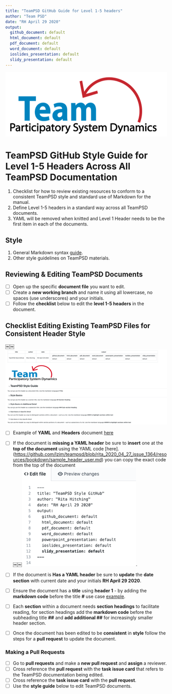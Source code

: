 ```yaml
---
title: "TeamPSD GitHub Guide for Level 1-5 headers"
author: "Team PSD"
date: "RH April 29 2020"
output: 
  github_document: default
  html_document: default
  pdf_document: default
  word_document: default
  ioslides_presentation: default
  slidy_presentation: default
---
```


<img src = "https://github.com/lzim/teampsd/blob/teampsd_style/teampsd_logo/team_psd_logo_sm.png"
     height = "200" width = "600">  


# TeamPSD GitHub Style Guide for Level 1-5 Headers Across All TeamPSD Documentation
1. Checklist for how to review existing resources to conform to a consistent TeamPSD style and standard use of Markdown for the manual.
2. Define Level 1-5 headers in a standard way across all TeamPSD documents.
3. YAML will be removed when knitted and Level 1 Header needs to be the first item in each of the documents.

## Style
1. General Markdown syntax [guide](https://rstudio.com/wp-content/uploads/2015/03/rmarkdown-reference.pdf).
2. Other style guidelines on TeamPSD materials. 

## Reviewing & Editing TeamPSD Documents
- [ ] Open up the specific **document file** you want to edit.  
- [ ] Create a **new working branch** and name it using all lowercase, no spaces (use underscores) and your initials.
- [ ] Follow the **checklist** below to edit the **level 1-5 headers** in the document.

## Checklist Editing Existing TeamPSD Files for Consistent Header Style 
 ￼￼![image](https://github.com/lzim/teampsd/blob/rita_2020_04_27_issue_1364/resources/bookdown/sample_document_style_guide.png)
- [ ] Example of **YAML** and **Headers** document [here](https://github.com/lzim/teampsd/blob/rita_2020_04_27_issue_1364/resources/bookdown/sample_header_user.md) 
- [ ] If the document is **missing a YAML header** be sure to **insert** one at the **top of the document** using the YAML code [here].(https://github.com/lzim/teampsd/blob/rita_2020_04_27_issue_1364/resources/bookdown/sample_header_user.md) you can copy the exact code from the top of the document  
 ￼￼![image](https://github.com/lzim/teampsd/blob/rita_2020_04_27_issue_1364/resources/bookdown/github_code_yaml_header.png).
- [ ] If the document is **Has a YAML header** be sure to **update** the **date section** with current date and your initials **RH April 29 2020**.
- [ ] Ensure the document has a **title** using **header 1** - by adding the **markdown code** before the title **#** use case [example](https://github.com/lzim/teampsd/edit/master/resources/training_guides/github/repositories.md).  
- [ ] Each **section** within a document needs **section headings** to facilitate reading, for section headings add the **markdown code** before the subheading title **##** and **add additional ##** for increasingly smaller header section.
- [ ] Once the document has been edited to be **consistent** in **style** follow the steps for a **pull request** to update the document. 


### Making a Pull Requests
- [ ] Go to **pull requests** and  make a **new pull request** and **assign** a reviewer. 
- [ ] Cross reference the **pull request** with the **task issue card** that refers to the TeamPSD documentation being edited.
- [ ] Cross reference the **task issue card** with the **pull request**.
- [ ] Use the **style guide** below to edit TeamPSD documents. 
